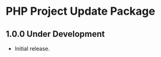PHP Project Update Package 
==========================

1.0.0 Under Development
-----------------------

- Initial release.
